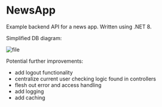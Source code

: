 # NewsApp
Example backend API for a news app.
Written using .NET 8.

Simplified DB diagram:

![file](https://github.com/user-attachments/assets/d64ead8c-5538-46a4-ab67-84538e615b0a)

Potential further improvements:
- add logout functionality
- centralize current user checking logic found in controllers
- flesh out error and access handling
- add logging
- add caching
